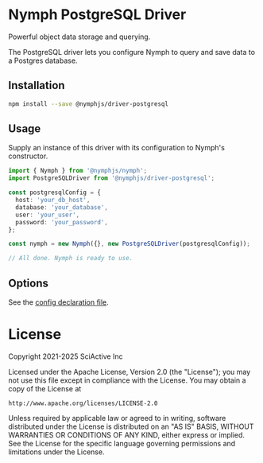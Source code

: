 # Nymph PostgreSQL Driver

Powerful object data storage and querying.

The PostgreSQL driver lets you configure Nymph to query and save data to a Postgres database.

## Installation

```sh
npm install --save @nymphjs/driver-postgresql
```

## Usage

Supply an instance of this driver with its configuration to Nymph's constructor.

```ts
import { Nymph } from '@nymphjs/nymph';
import PostgreSQLDriver from '@nymphjs/driver-postgresql';

const postgresqlConfig = {
  host: 'your_db_host',
  database: 'your_database',
  user: 'your_user',
  password: 'your_password',
};

const nymph = new Nymph({}, new PostgreSQLDriver(postgresqlConfig));

// All done. Nymph is ready to use.
```

## Options

See the [config declaration file](src/conf/d.ts).

# License

Copyright 2021-2025 SciActive Inc

Licensed under the Apache License, Version 2.0 (the "License");
you may not use this file except in compliance with the License.
You may obtain a copy of the License at

    http://www.apache.org/licenses/LICENSE-2.0

Unless required by applicable law or agreed to in writing, software
distributed under the License is distributed on an "AS IS" BASIS,
WITHOUT WARRANTIES OR CONDITIONS OF ANY KIND, either express or implied.
See the License for the specific language governing permissions and
limitations under the License.
